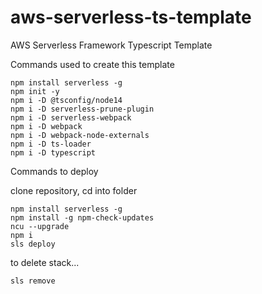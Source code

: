 # aws-serverless-ts-template
AWS Serverless Framework Typescript Template


Commands used to create this template

```
npm install serverless -g
npm init -y
npm i -D @tsconfig/node14
npm i -D serverless-prune-plugin
npm i -D serverless-webpack
npm i -D webpack
npm i -D webpack-node-externals
npm i -D ts-loader
npm i -D typescript
```


Commands to deploy

clone repository, 
cd into folder
```
npm install serverless -g
npm install -g npm-check-updates
ncu --upgrade
npm i
sls deploy
```

to delete stack...

```
sls remove
```
